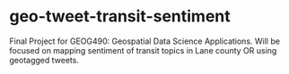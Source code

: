 # geo-tweet-transit-sentiment
Final Project for GEOG490: Geospatial Data Science Applications. Will be focused on mapping sentiment of transit topics in Lane county OR using geotagged tweets.
